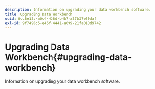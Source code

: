 ```yaml
---
description: Information on upgrading your data workbench software.
title: Upgrading Data Workbench
uuid: 8cc8e12b-a0c4-438d-b4b7-a27b37ef9daf
exl-id: 9f7496c5-e45f-4441-a099-21fa018d9742
---
```

# Upgrading Data Workbench{#upgrading-data-workbench}

Information on upgrading your data workbench software.
